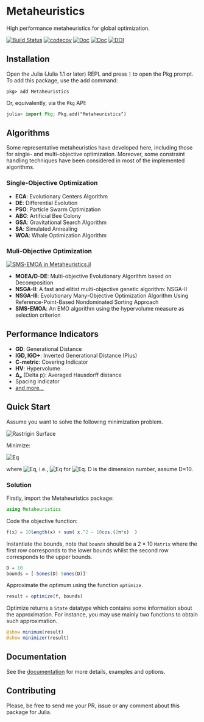 # Metaheuristics

High performance metaheuristics for global optimization.

[![Build Status](https://travis-ci.com/jmejia8/Metaheuristics.jl.svg?branch=master)](https://app.travis-ci.com/jmejia8/Metaheuristics.jl)
[![codecov](https://codecov.io/gh/jmejia8/Metaheuristics.jl/branch/master/graph/badge.svg?token=5B5KhU17or)](https://codecov.io/gh/jmejia8/Metaheuristics.jl)
[![Doc](https://img.shields.io/badge/docs-stable-blue.svg)](https://jmejia8.github.io/Metaheuristics.jl/stable/)
[![Doc](https://img.shields.io/badge/docs-dev-blue.svg)](https://jmejia8.github.io/Metaheuristics.jl/dev/)
[![DOI](https://zenodo.org/badge/108706706.svg)](https://zenodo.org/badge/latestdoi/108706706)

## Installation

Open the Julia (Julia 1.1 or later) REPL and press `]` to open the Pkg prompt. To add this package, use the add command:

```
pkg> add Metaheuristics
```

Or, equivalently, via the `Pkg` API:

```julia
julia> import Pkg; Pkg.add("Metaheuristics")
```



## Algorithms

Some representative metaheuristics have developed here, including those for single- and
multi-objective optimization. Moreover, some constraint handling techniques have been
considered in most of the implemented algorithms.

### Single-Objective Optimization

- **ECA**: Evolutionary Centers Algorithm
- **DE**:  Differential Evolution
- **PSO**: Particle Swarm Optimization
- **ABC**: Artificial Bee Colony
- **GSA**: Gravitational Search Algorithm
- **SA**:  Simulated Annealing
- **WOA**: Whale Optimization Algorithm

### Muli-Objective Optimization

[![SMS-EMOA in Metaheuristics.jl](https://jmejia8.github.io/Metaheuristics.jl/dev/figs/ZDT6.gif)](https://jmejia8.github.io/Metaheuristics.jl/stable/visualization/)

- **MOEA/D-DE**: Multi-objective Evolutionary Algorithm based on Decomposition
- **NSGA-II**:  A fast and elitist multi-objective genetic algorithm: NSGA-II
- **NSGA-III**: Evolutionary Many-Objective Optimization Algorithm Using Reference-Point-Based
  Nondominated Sorting Approach
- **SMS-EMOA**: An EMO algorithm using the hypervolume measure as selection criterion

## Performance Indicators


- **GD**: Generational Distance
- **IGD, IGD+**: Inverted Generational Distance (Plus)
- **C-metric**: Covering Indicator
- **HV**: Hypervolume
- **Δₚ** (Delta p): Averaged Hausdorff distance
- Spacing Indicator
- [and more...](https://jmejia8.github.io/Metaheuristics.jl/stable/indicators/)



## Quick Start

Assume you want to solve the following minimization problem.

![Rastrigin Surface](https://raw.githubusercontent.com/jmejia8/Metaheuristics.jl/master/docs/src/figs/rastrigin.png)

Minimize:

![Eq](https://latex.codecogs.com/gif.latex?f(x)%20=%2010D%20+%20\sum_{i=1}^{D}%20%20x_i^2%20-%2010\cos(2\pi%20x_i))

where ![Eq](https://latex.codecogs.com/gif.latex?x\in[-5,%205]^{D}), i.e., ![Eq](https://latex.codecogs.com/gif.latex?-5%20\leq%20x_i%20\leq%205) for ![Eq](https://latex.codecogs.com/gif.latex?i=1,\ldots,D). D is the
dimension number, assume D=10.

### Solution

Firstly, import the Metaheuristics package:

```julia
using Metaheuristics
```

Code the objective function:
```julia
f(x) = 10length(x) + sum( x.^2 - 10cos.(2π*x)  )
```

Instantiate the bounds, note that `bounds` should be a $2\times 10$ `Matrix` where
the first row corresponds to the lower bounds whilst the second row corresponds to the
upper bounds.

```julia
D = 10
bounds = [-5ones(D) 5ones(D)]'
```

Approximate the optimum using the function `optimize`.

```julia
result = optimize(f, bounds)
```

Optimize returns a `State` datatype which contains some information about the approximation.
For instance, you may use mainly two functions to obtain such approximation.

```julia
@show minimum(result)
@show minimizer(result)
```


## Documentation

See the [documentation](https://jmejia8.github.io/Metaheuristics.jl/stable/) for more details, examples and options.

## Contributing


Please, be free to send me your PR, issue or any comment about this package for Julia.

